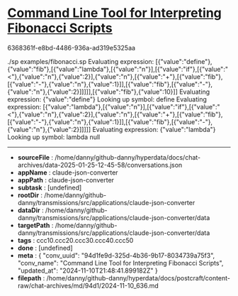 # [Command Line Tool for Interpreting Fibonacci Scripts](https://claude.ai/chat/94d1fe9d-325d-4b36-9b17-8034739a75f3)

6368361f-e8bd-4486-936a-ad319e5325aa

./sp examples/fibonacci.sp
Evaluating expression: [{"value":"define"},{"value":"fib"},[{"value":"lambda"},[{"value":"n"}],[{"value":"if"},[{"value":"<"},{"value":"n"},{"value":2}],{"value":"n"},[{"value":"+"},[{"value":"fib"},[{"value":"-"},{"value":"n"},{"value":1}]],[{"value":"fib"},[{"value":"-"},{"value":"n"},{"value":2}]]]]],[{"value":"fib"},{"value":10}]]
Evaluating expression: {"value":"define"}
Looking up symbol: define
Evaluating expression: [{"value":"lambda"},[{"value":"n"}],[{"value":"if"},[{"value":"<"},{"value":"n"},{"value":2}],{"value":"n"},[{"value":"+"},[{"value":"fib"},[{"value":"-"},{"value":"n"},{"value":1}]],[{"value":"fib"},[{"value":"-"},{"value":"n"},{"value":2}]]]]]
Evaluating expression: {"value":"lambda"}
Looking up symbol: lambda
null

---

* **sourceFile** : /home/danny/github-danny/hyperdata/docs/chat-archives/data-2025-01-25-12-45-58/conversations.json
* **appName** : claude-json-converter
* **appPath** : claude-json-converter
* **subtask** : [undefined]
* **rootDir** : /home/danny/github-danny/transmissions/src/applications/claude-json-converter
* **dataDir** : /home/danny/github-danny/transmissions/src/applications/claude-json-converter/data
* **targetPath** : /home/danny/github-danny/transmissions/src/applications/claude-json-converter/data
* **tags** : ccc10.ccc20.ccc30.ccc40.ccc50
* **done** : [undefined]
* **meta** : {
  "conv_uuid": "94d1fe9d-325d-4b36-9b17-8034739a75f3",
  "conv_name": "Command Line Tool for Interpreting Fibonacci Scripts",
  "updated_at": "2024-11-10T21:48:41.899182Z"
}
* **filepath** : /home/danny/github-danny/hyperdata/docs/postcraft/content-raw/chat-archives/md/94d1/2024-11-10_636.md